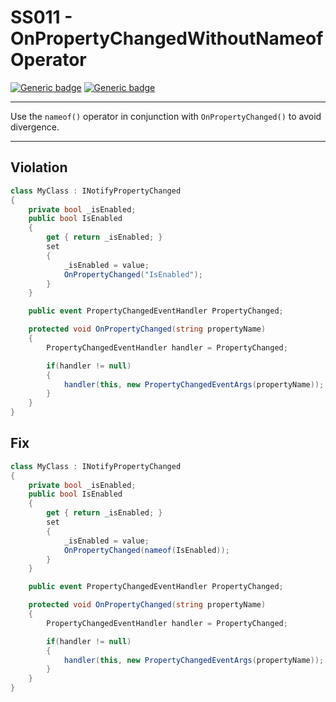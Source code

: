 # SS011 - OnPropertyChangedWithoutNameofOperator

[![Generic badge](https://img.shields.io/badge/Severity-Warning-yellow.svg)](https://shields.io/) [![Generic badge](https://img.shields.io/badge/CodeFix-Yes-green.svg)](https://shields.io/)

---

Use the `nameof()` operator in conjunction with `OnPropertyChanged()` to avoid divergence.

---

## Violation
```cs
class MyClass : INotifyPropertyChanged
{
    private bool _isEnabled;
    public bool IsEnabled
    {
        get { return _isEnabled; }
        set
        {
            _isEnabled = value;
            OnPropertyChanged("IsEnabled");
        }
    }

    public event PropertyChangedEventHandler PropertyChanged;

    protected void OnPropertyChanged(string propertyName)
    {
        PropertyChangedEventHandler handler = PropertyChanged;

        if(handler != null)
        {
            handler(this, new PropertyChangedEventArgs(propertyName));
        }
    }
}
```

## Fix
```cs
class MyClass : INotifyPropertyChanged
{
    private bool _isEnabled;
    public bool IsEnabled
    {
        get { return _isEnabled; }
        set
        {
            _isEnabled = value;
            OnPropertyChanged(nameof(IsEnabled));
        }
    }

    public event PropertyChangedEventHandler PropertyChanged;

    protected void OnPropertyChanged(string propertyName)
    {
        PropertyChangedEventHandler handler = PropertyChanged;

        if(handler != null)
        {
            handler(this, new PropertyChangedEventArgs(propertyName));
        }
    }
}
```